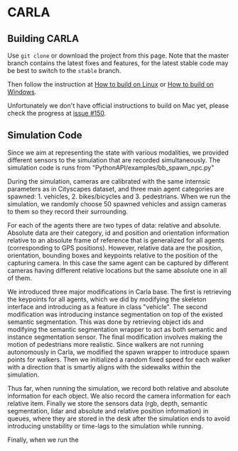 CARLA
=====



Building CARLA
--------------

Use `git clone` or download the project from this page. Note that the master
branch contains the latest fixes and features, for the latest stable code may be
best to switch to the `stable` branch.

Then follow the instruction at [How to build on Linux][buildlinuxlink] or
[How to build on Windows][buildwindowslink].

Unfortunately we don't have official instructions to build on Mac yet, please
check the progress at [issue #150][issue150].

[buildlinuxlink]: http://carla.readthedocs.io/en/latest/how_to_build_on_linux
[buildwindowslink]: http://carla.readthedocs.io/en/latest/how_to_build_on_windows
[issue150]: https://github.com/carla-simulator/carla/issues/150


Simulation Code
---------------

Since we aim at representing the state with various modalities, we provided different sensors to the simulation that are recorded simultaneously. The simulation code is runs from "PythonAPI/examples/bb_spawn_npc.py"

During the simulation, cameras are calibrated with the same internsic parameters as in Cityscapes dataset, and three main agent categories are spawned: 1. vehicles, 2. bikes/bicycles and 3. pedestrians. When we run the simulation, we randomly choose 50 spawned vehicles and assign cameras to them so they record their surrounding.

For each of the agents there are two types of data: relative and absolute. Absolute data are their category, id and position and orientation information relative to an absolute frame of reference that is generalized for all agents (corresponding to GPS positions). However, relative data are the position, orientation, bounding boxes and keypoints relative to the position of the capturing camera. In this case the same agent can be captured by different cameras having different relative locations but the same absolute one in all of them.

We introduced three major modifications in Carla base. The first is retrieving the keypoints for all agents, which we did by modifying the skeleton interface and introducing as a feature in class "vehicle". The second modification was introducing instance segmentation on top of the existed semantic segmentation. This was done by retrieving object ids and modifying the semantic segmentation wrapper to act as both semantic and instance segmentation sensor. The final modification involves making the motion of pedestrians more realistic. Since walkers are not running autonomously in Carla, we modified the spawn wrapper to introduce spawn points for walkers. Then we initialized a random fixed speed for each walker with a direction that is smartly aligns with the sidewalks within the simulation.

Thus far, when running the simulation, we record both relative and absolute information for each object. We also record the camera information for each relative item. Finally we store the sensors data (rgb, depth, semantic segmentation, lidar and absolute and relative position information) in queues, where they are stored in the desk after the simulation ends to avoid introducing unstability or time-lags to the simulation while running.

Finally, when we run the 

